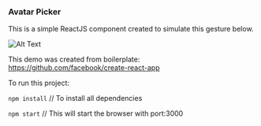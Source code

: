 

### Avatar Picker
This is a simple ReactJS component created to simulate this gesture below. 

![Alt Text](https://raw.githubusercontent.com/JoinColony/coding-challenge/master/avatar_picker.gif)

This demo was created from boilerplate: https://github.com/facebook/create-react-app

To run this project:

`npm install`        // To install all dependencies

`npm start`          // This will start the browser with port:3000
